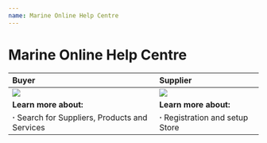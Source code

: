 ```yaml
---
name: Marine Online Help Centre
---
```


# Marine Online Help Centre

|**Buyer**|**Supplier**|
|:---|:---|   
|![](https://bwec-file.oss-cn-hongkong.aliyuncs.com/cms/Buyer.png)|![](https://bwec-file.oss-cn-hongkong.aliyuncs.com/cms/Supplier.png)|
|**Learn more about:**|**Learn more about:**|
|**&middot;** Search for Suppliers, Products and Services|**&middot;** Registration and setup Store|



